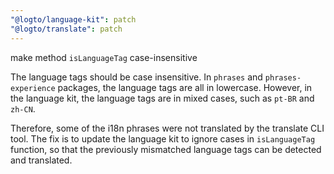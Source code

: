 ```yaml
---
"@logto/language-kit": patch
"@logto/translate": patch
---
```


make method `isLanguageTag` case-insensitive

The language tags should be case insensitive. In `phrases` and `phrases-experience` packages, the language tags are all in lowercase. However, in the language kit, the language tags are in mixed cases, such as `pt-BR` and `zh-CN`.

Therefore, some of the i18n phrases were not translated by the translate CLI tool. The fix is to update the language kit to ignore cases in `isLanguageTag` function, so that the previously mismatched language tags can be detected and translated.
